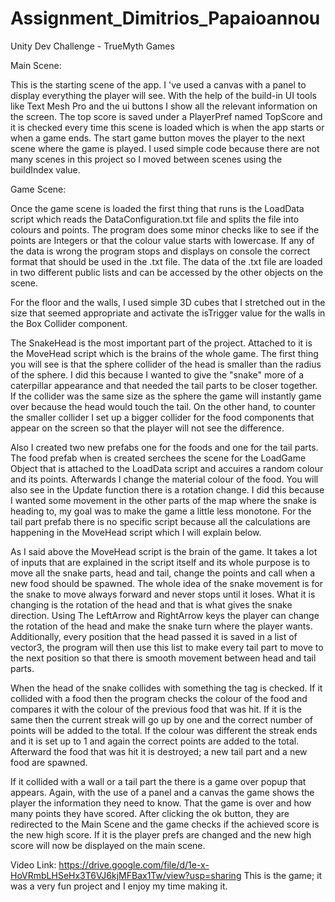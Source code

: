 # Assignment_Dimitrios_Papaioannou
Unity Dev Challenge - TrueMyth Games

Main Scene:

  This is the starting scene of the app. I 've used a canvas with a panel to display everything the player will see. With the help of the build-in UI tools like Text Mesh Pro and the ui buttons I show all the relevant information on the screen. The top score is saved under a PlayerPref named TopScore and it is checked every time this scene is loaded which is when the app starts or when a game ends. 
  The start game button moves the player to the next scene where the game is played. I used simple code because there are not many scenes in this project so I moved between scenes using the buildIndex value. 

Game Scene:

  Once the game scene is loaded the first thing that runs is the LoadData script which reads the DataConfiguration.txt file and splits the file into colours and points. The program does some minor checks like to see if the points are Integers or that the colour value starts with lowercase. If any of the data is wrong the program stops and displays on console the correct format that should be used in the .txt file. The data of the .txt file are loaded in two different public lists and can be accessed by the other objects on the scene.
  
 For the floor and the walls, I used simple 3D cubes that I stretched out in the size that seemed appropriate and activate the isTrigger value for the walls in the Box Collider component. 
 
 The SnakeHead is the most important part of the project. Attached to it is the MoveHead script which is the brains of the whole game. The first thing you will see is that the sphere collider of the head is smaller than the radius of the sphere. I did this because I wanted to give the "snake" more of a caterpillar appearance and that needed the tail parts to be closer together. If the collider was the same size as the sphere the game will instantly game over because the head would touch the tail. On the other hand, to counter the smaller collider I set up a bigger collider for the food components that appear on the screen so that the player will not see the difference.
 
 Also I created two new prefabs one for the foods and one for the tail parts. The food prefab when is created serchees the scene for the LoadGame Object that is attached to the LoadData script and accuires a random colour and its points. Afterwards I change the material colour of the food. You will also see in the Update function there is a rotation change. I did this because I wanted some movement in the other parts of the map where the snake is heading to, my goal was to make the game a little less monotone. 
 For the tail part prefab there is no specific script because all the calculations are happening in the MoveHead script which I will explain below.
 
 As I said above the MoveHead script is the brain of the game. It takes a lot of inputs that are explained in the script itself and its whole purpose is to move all the snake parts, head and tail, change the points and call when a new food should be spawned. The whole idea of the snake movement is for the snake to move always forward and never stops until it loses. What it is changing is the rotation of the head and that is what gives the snake direction. Using The LeftArrow and RightArrow keys the player can change the rotation of the head and make the snake turn where the player wants. Additionally, every position that the head passed it is saved in a list of vector3, the program will then use this list to make every tail part to move to the next position so that there is smooth movement between head and tail parts.
 
 When the head of the snake collides with something the tag is checked. If it collided with a food then the program checks the colour of the food and compares it with the colour of the previous food that was hit. If it is the same then the current streak will go up by one and the correct number of points will be added to the total. If the colour was different the streak ends and it is set up to 1 and again the correct points are added to the total. Afterward the food that was hit it is destroyed; a new tail part and a new food are spawned.

If it collided with a wall or a tail part the there is a game over popup that appears. Again, with the use of a panel and a canvas the game shows the player the information they need to know. That the game is over and how many points they have scored. After clicking the ok button, they are redirected to the Main Scene and the game checks if the achieved score is the new high score. If it is the player prefs are changed and the new high score will now be displayed on the main scene. 

Video Link: 
https://drive.google.com/file/d/1e-x-HoVRmbLHSeHx3T6VJ6kjMFBax1Tw/view?usp=sharing
This is the game; it was a very fun project and I enjoy my time making it.
